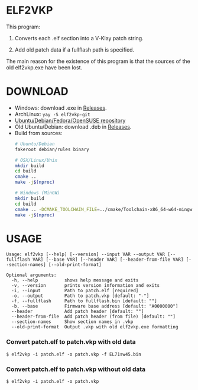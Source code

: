 # ELF2VKP

This program:

1. Converts each .elf section into a V-Klay patch string.

2. Add old patch data if a fullflash path is specified.

The main reason for the existence of this program is that the sources of the old elf2vkp.exe have been lost.

# DOWNLOAD
- Windows: download .exe in [Releases](https://github.com/siemens-mobile-hacks/elf2vkp/releases).
- ArchLinux: `yay -S elf2vkp-git`
- [Ubuntu/Debian/Fedora/OpenSUSE repository](https://software.opensuse.org//download.html?project=home%3AZhumarin&package=elf2vkp)
- Old Ubuntu/Debian: download .deb in [Releases](https://github.com/siemens-mobile-hacks/elf2vkp/releases).
- Build from sources:
	```bash
	# Ubuntu/Debian
	fakeroot debian/rules binary

	# OSX/Linux/Unix
	mkdir build
	cd build
	cmake ..
	make -j$(nproc)
	
	# Windows (MinGW)
	mkdir build
	cd build
	cmake .. -DCMAKE_TOOLCHAIN_FILE=../cmake/Toolchain-x86_64-w64-mingw32.cmake
	make -j$(nproc)
	```

# USAGE
```
Usage: elf2vkp [--help] [--version] --input VAR --output VAR [--fullflash VAR] [--base VAR] [--header VAR] [--header-from-file VAR] [--section-names] [--old-print-format]

Optional arguments:
  -h, --help          shows help message and exits 
  -v, --version       prints version information and exits 
  -i, --input         Path to patch.elf [required]
  -o, --output        Path to patch.vkp [default: "-"]
  -f, --fullflash     Path to fullflash.bin [default: ""]
  -b, --base          Firmware base address [default: "A0000000"]
  --header            Add patch header [default: ""]
  --header-from-file  Add patch header (from file) [default: ""]
  --section-names     Show section names in .vkp 
  --old-print-format  Output .vkp with old elf2vkp.exe formatting 
```

### Convert patch.elf to patch.vkp with old data
```
$ elf2vkp -i patch.elf -o patch.vkp -f EL71sw45.bin
```

### Convert patch.elf to patch.vkp without old data
```
$ elf2vkp -i patch.elf -o patch.vkp
```
